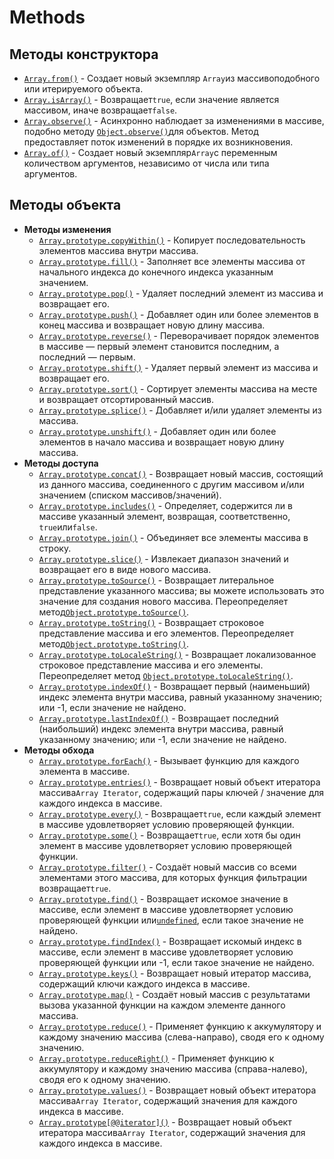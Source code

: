 # Methods

## Методы конструктора

* [`Array.from()`](https://developer.mozilla.org/ru/docs/Web/JavaScript/Reference/Global_Objects/Array/from) - Создает новый экземпляр `Array`из массивоподобного или итерируемого объекта.
* [`Array.isArray()`](https://developer.mozilla.org/ru/docs/Web/JavaScript/Reference/Global_Objects/Array/isArray) - Возвращает`true`, если значение является массивом, иначе возвращает`false`.
* [`Array.observe()`](https://developer.mozilla.org/ru/docs/Web/JavaScript/Reference/Global_Objects/Array/observe) - Асинхронно наблюдает за изменениями в массиве, подобно методу [`Object.observe()`](https://developer.mozilla.org/ru/docs/Web/JavaScript/Reference/Global_Objects/Object/observe)для объектов. Метод предоставляет поток изменений в порядке их возникновения.
* [`Array.of()`](https://developer.mozilla.org/ru/docs/Web/JavaScript/Reference/Global_Objects/Array/of) - Создает новый экземпляр`Array`с переменным количеством аргументов, независимо от числа или типа аргументов.

## Методы объекта

* **Методы изменения**
  * [`Array.prototype.copyWithin()`](https://developer.mozilla.org/ru/docs/Web/JavaScript/Reference/Global_Objects/Array/copyWithin) - Копирует последовательность элементов массива внутри массива.
  * [`Array.prototype.fill()`](https://developer.mozilla.org/ru/docs/Web/JavaScript/Reference/Global_Objects/Array/fill) - Заполняет все элементы массива от начального индекса до конечного индекса указанным значением.
  * [`Array.prototype.pop()`](https://developer.mozilla.org/ru/docs/Web/JavaScript/Reference/Global_Objects/Array/pop) - Удаляет последний элемент из массива и возвращает его.
  * [`Array.prototype.push()`](https://developer.mozilla.org/ru/docs/Web/JavaScript/Reference/Global_Objects/Array/push) - Добавляет один или более элементов в конец массива и возвращает новую длину массива.
  * [`Array.prototype.reverse()`](https://developer.mozilla.org/ru/docs/Web/JavaScript/Reference/Global_Objects/Array/reverse) - Переворачивает порядок элементов в массиве — первый элемент становится последним, а последний — первым.
  * [`Array.prototype.shift()`](https://developer.mozilla.org/ru/docs/Web/JavaScript/Reference/Global_Objects/Array/shift) - Удаляет первый элемент из массива и возвращает его.
  * [`Array.prototype.sort()`](https://developer.mozilla.org/ru/docs/Web/JavaScript/Reference/Global_Objects/Array/sort) - Сортирует элементы массива на месте и возвращает отсортированный массив.
  * [`Array.prototype.splice()`](https://developer.mozilla.org/ru/docs/Web/JavaScript/Reference/Global_Objects/Array/splice) - Добавляет и/или удаляет элементы из массива.
  * [`Array.prototype.unshift()`](https://developer.mozilla.org/ru/docs/Web/JavaScript/Reference/Global_Objects/Array/unshift) - Добавляет один или более элементов в начало массива и возвращает новую длину массива.
* **Методы доступа**
  * [`Array.prototype.concat()`](https://developer.mozilla.org/ru/docs/Web/JavaScript/Reference/Global_Objects/Array/concat) - Возвращает новый массив, состоящий из данного массива, соединенного с другим массивом и/или значением \(списком массивов/значений\).
  * [`Array.prototype.includes()`](https://developer.mozilla.org/ru/docs/Web/JavaScript/Reference/Global_Objects/Array/includes) - Определяет, содержится ли в массиве указанный элемент, возвращая, соответственно, `true`или`false`.
  * [`Array.prototype.join()`](https://developer.mozilla.org/ru/docs/Web/JavaScript/Reference/Global_Objects/Array/join) - Объединяет все элементы массива в строку.
  * [`Array.prototype.slice()`](https://developer.mozilla.org/ru/docs/Web/JavaScript/Reference/Global_Objects/Array/slice) - Извлекает диапазон значений и возвращает его в виде нового массива.
  * [`Array.prototype.toSource()`](https://developer.mozilla.org/ru/docs/Web/JavaScript/Reference/Global_Objects/Array/toSource) - Возвращает литеральное представление указанного массива; вы можете использовать это значение для создания нового массива. Переопределяет метод[`Object.prototype.toSource()`](https://developer.mozilla.org/ru/docs/Web/JavaScript/Reference/Global_Objects/Object/toSource).
  * [`Array.prototype.toString()`](https://developer.mozilla.org/ru/docs/Web/JavaScript/Reference/Global_Objects/Array/toString) - Возвращает строковое представление массива и его элементов. Переопределяет метод[`Object.prototype.toString()`](https://developer.mozilla.org/ru/docs/Web/JavaScript/Reference/Global_Objects/Object/toString).
  * [`Array.prototype.toLocaleString()`](https://developer.mozilla.org/ru/docs/Web/JavaScript/Reference/Global_Objects/Array/toLocaleString) - Возвращает локализованное строковое представление массива и его элементы. Переопределяет метод [`Object.prototype.toLocaleString()`](https://developer.mozilla.org/ru/docs/Web/JavaScript/Reference/Global_Objects/Object/toLocaleString).
  * [`Array.prototype.indexOf()`](https://developer.mozilla.org/ru/docs/Web/JavaScript/Reference/Global_Objects/Array/indexOf) - Возвращает первый \(наименьший\) индекс элемента внутри массива, равный указанному значению; или -1, если значение не найдено.
  * [`Array.prototype.lastIndexOf()`](https://developer.mozilla.org/ru/docs/Web/JavaScript/Reference/Global_Objects/Array/lastIndexOf) - Возвращает последний \(наибольший\) индекс элемента внутри массива, равный указанному значению; или -1, если значение не найдено.
* **Методы обхода**
  * [`Array.prototype.forEach()`](https://developer.mozilla.org/ru/docs/Web/JavaScript/Reference/Global_Objects/Array/forEach) - Вызывает функцию для каждого элемента в массиве.
  * [`Array.prototype.entries()`](https://developer.mozilla.org/ru/docs/Web/JavaScript/Reference/Global_Objects/Array/entries) - Возвращает новый объект итератора массива`Array Iterator`, содержащий пары ключей / значение для каждого индекса в массиве.
  * [`Array.prototype.every()`](https://developer.mozilla.org/ru/docs/Web/JavaScript/Reference/Global_Objects/Array/every) - Возвращает`true`, если каждый элемент в массиве удовлетворяет условию проверяющей функции.
  * [`Array.prototype.some()`](https://developer.mozilla.org/ru/docs/Web/JavaScript/Reference/Global_Objects/Array/some) - Возвращает`true`, если хотя бы один элемент в массиве удовлетворяет условию проверяющей функции.
  * [`Array.prototype.filter()`](https://developer.mozilla.org/ru/docs/Web/JavaScript/Reference/Global_Objects/Array/filter) - Создаёт новый массив со всеми элементами этого массива, для которых функция фильтрации возвращает`true`.
  * [`Array.prototype.find()`](https://developer.mozilla.org/ru/docs/Web/JavaScript/Reference/Global_Objects/Array/find) - Возвращает искомое значение в массиве, если элемент в массиве удовлетворяет условию проверяющей функции или[`undefined`](https://developer.mozilla.org/ru/docs/Web/JavaScript/Reference/Global_Objects/undefined), если такое значение не найдено.
  * [`Array.prototype.findIndex()`](https://developer.mozilla.org/ru/docs/Web/JavaScript/Reference/Global_Objects/Array/findIndex) - Возвращает искомый индекс в массиве, если элемент в массиве удовлетворяет условию проверяющей функции или -1, если такое значение не найдено.
  * [`Array.prototype.keys()`](https://developer.mozilla.org/ru/docs/Web/JavaScript/Reference/Global_Objects/Array/keys) - Возвращает новый итератор массива, содержащий ключи каждого индекса в массиве.
  * [`Array.prototype.map()`](https://developer.mozilla.org/ru/docs/Web/JavaScript/Reference/Global_Objects/Array/map) - Создаёт новый массив с результатами вызова указанной функции на каждом элементе данного массива.
  * [`Array.prototype.reduce()`](https://developer.mozilla.org/ru/docs/Web/JavaScript/Reference/Global_Objects/Array/reduce) - Применяет функцию к аккумулятору и каждому значению массива \(слева-направо\), сводя его к одному значению.
  * [`Array.prototype.reduceRight()`](https://developer.mozilla.org/ru/docs/Web/JavaScript/Reference/Global_Objects/Array/reduceRight) - Применяет функцию к аккумулятору и каждому значению массива \(справа-налево\), сводя его к одному значению.
  * [`Array.prototype.values()`](https://developer.mozilla.org/ru/docs/Web/JavaScript/Reference/Global_Objects/Array/values) - Возвращает новый объект итератора массива`Array Iterator`, содержащий значения для каждого индекса в массиве.
  * [`Array.prototype[@@iterator]()`](https://developer.mozilla.org/ru/docs/Web/JavaScript/Reference/Global_Objects/Array/@@iterator) - Возвращает новый объект итератора массива`Array Iterator`, содержащий значения для каждого индекса в массиве.

